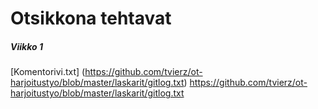 # Otsikkona tehtavat

##### _**Viikko 1**_
[Komentorivi.txt] (https://github.com/tvierz/ot-harjoitustyo/blob/master/laskarit/gitlog.txt)
https://github.com/tvierz/ot-harjoitustyo/blob/master/laskarit/gitlog.txt

